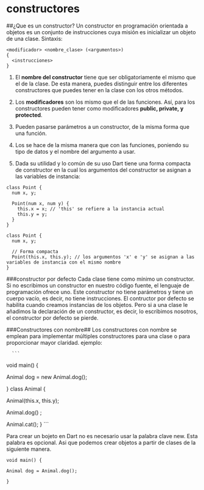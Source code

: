#  constructores
##¿Que es un constructor?
Un constructor en programación orientada a objetos es un conjunto de instrucciones cuya misión es inicializar un objeto de una clase. Sintaxis:

```
<modificador> <nombre_clase> (<argumentos>)
{
  <instrucciones>
}

```

1. El **nombre del constructor** tiene que ser obligatoriamente el mismo que el de la clase. De esta manera, puedes distinguir entre los diferentes constructores que puedes tener en la clase con los otros métodos.

2. Los **modificadores** son los mismo que el de las funciones. Así, para los constructores pueden tener como modificadores **public, private, y protected**.

3. Pueden pasarse parámetros a un constructor, de la misma forma que una función.

4. Los **<argumentos>** se hace de la misma manera que con las funciones, poniendo su tipo de datos y el nombre del argumento a usar.

5. Dada su utilidad y lo común de su uso Dart tiene una forma compacta de constructor en la cual los argumentos del constructor se asignan a las variables de instancia:

```
class Point {
  num x, y;

  Point(num x, num y) {
    this.x = x; // 'this' se refiere a la instancia actual
    this.y = y;
  }
}

class Point {
  num x, y;

  // Forma compacta
  Point(this.x, this.y); // los argumentos 'x' e 'y' se asignan a las variables de instancia con el mismo nombre
}

```

###constructor por defecto
Cada clase tiene como mínimo un constructor. Si no escribimos un constructor en nuestro código fuente, el lenguaje de programación ofrece uno. Este constructor no tiene parámetros y tiene un cuerpo vacío, es decir, no tiene instrucciones.
El contructor por defecto se habilita cuando creamos instancias de los objetos.
Pero si a una clase le añadimos la declaración de un constructor, es decir, lo escribimos nosotros, el constructor por defecto se pierde.




###Constructores con nombre##
Los constructores con nombre se emplean para implementar múltiples constructores para una clase o para proporcionar mayor claridad. ejemplo:

      ```
void main() {

Animal dog = new Animal.dog();

}
class Animal {

  Animal(this.x, this.y);

  Animal.dog() ;

  Animal.cat();
      }
      ```

Para crear un bojeto en Dart no es necesario usar la palabra clave new. Esta palabra es opcional. Asi que podemos crear objetos a partir de clases de la siguiente manera.

```
void main() {

Animal dog = Animal.dog();

}
```
